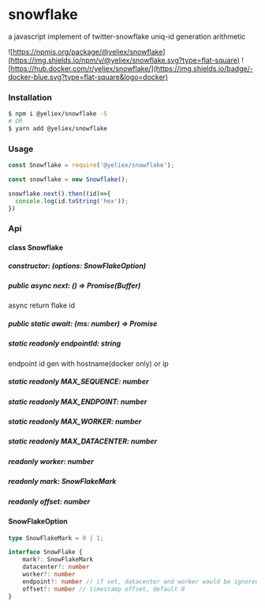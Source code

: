 # snowflake
a javascript implement of twitter-snowflake uniq-id generation arithmetic

![https://npmjs.org/package/@yeliex/snowflake](https://img.shields.io/npm/v/@yeliex/snowflake.svg?type=flat-square)
![https://hub.docker.com/r/yeliex/snowflake/](https://img.shields.io/badge/-docker-blue.svg?type=flat-square&logo=docker)

### Installation
```bash
$ npm i @yeliex/snowflake -S
# OR
$ yarn add @yeliex/snowflake
```

### Usage
```javascript
const Snowflake = require('@yeliex/snowflake');

const snowflake = new Snowflake();

snowflake.next().then((id)=>{
  console.log(id.toString('hex'));
})
```

### Api
#### class Snowflake
##### constructor: (options: SnowFlakeOption)
##### public async next: () => Promise(Buffer)
async return flake id
##### public static await: (ms: number) => Promise

##### static readonly endpointId: string 
endpoint id gen with hostname(docker only) or ip
##### static readonly MAX_SEQUENCE: number
##### static readonly MAX_ENDPOINT: number
##### static readonly MAX_WORKER: number
##### static readonly MAX_DATACENTER: number
##### readonly worker: number
##### readonly mark: SnowFlakeMark
##### readonly offset: number

#### SnowFlakeOption
```typescript
type SnowFlakeMark = 0 | 1;

interface SnowFlake {
    mark?: SnowFlakeMark
    datacenter?: number
    worker?: number
    endpoint?: number // if set, datacenter and worker would be ignored
    offset?: number // timestamp offset, default 0
}
```
